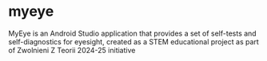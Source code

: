# myeye
MyEye is an Android Studio application that provides a set of self-tests and self-diagnostics for eyesight, created as a STEM educational project as part of Zwolnieni Z Teorii 2024-25 initiative

